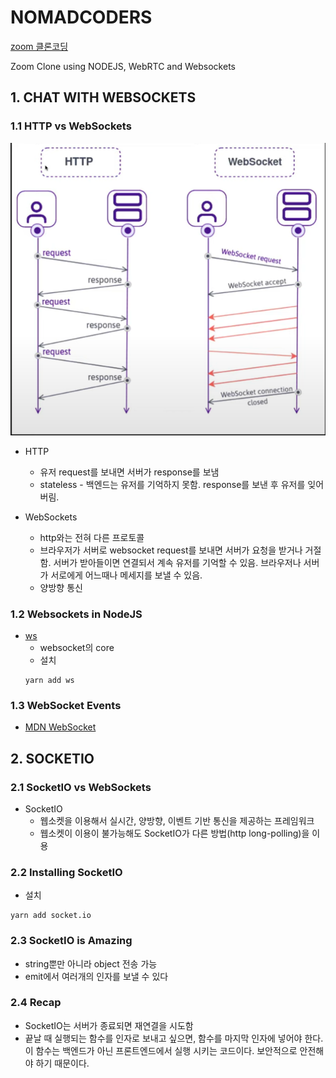 # NOMADCODERS
[zoom 클론코딩](https://nomadcoders.co/noom)

Zoom Clone using NODEJS, WebRTC and Websockets

## 1. CHAT WITH WEBSOCKETS

### 1.1 HTTP vs WebSockets
![http와websocket](./assets//1-1.png)
* HTTP
  * 유저 request를 보내면 서버가 response를 보냄
  * stateless - 백엔드는 유저를 기억하지 못함. response를 보낸 후 유저를 잊어버림.

* WebSockets
  * http와는 전혀 다른 프로토콜
  * 브라우저가 서버로 websocket request를 보내면 서버가 요청을 받거나 거절함. 서버가 받아들이면 연결되서 계속 유저를 기억할 수 있음. 브라우저나 서버가 서로에게 어느때나 메세지를 보낼 수 있음.
  * 양방향 통신

### 1.2 Websockets in NodeJS
* [ws](https://www.npmjs.com/package/ws)
  * websocket의 core
  * 설치
  ```
  yarn add ws
  ```

### 1.3 WebSocket Events
* [MDN WebSocket](https://developer.mozilla.org/ko/docs/Web/API/WebSocket)

## 2. SOCKETIO

### 2.1 SocketIO vs WebSockets
* SocketIO
  * 웹소켓을 이용해서 실시간, 양방향, 이벤트 기반 통신을 제공하는 프레임워크
  * 웹소켓이 이용이 불가능해도 SocketIO가 다른 방법(http long-polling)을 이용


### 2.2 Installing SocketIO
* 설치
```
yarn add socket.io
```

### 2.3 SocketIO is Amazing
* string뿐만 아니라 object 전송 가능
* emit에서 여러개의 인자를 보낼 수 있다

### 2.4 Recap
* SocketIO는 서버가 종료되면 재연결을 시도함
* 끝날 때 실행되는 함수를 인자로 보내고 싶으면, 함수를 마지막 인자에 넣어야 한다. 이 함수는 백엔드가 아닌 프론트엔드에서 실행 시키는 코드이다. 보안적으로 안전해야 하기 때문이다.
